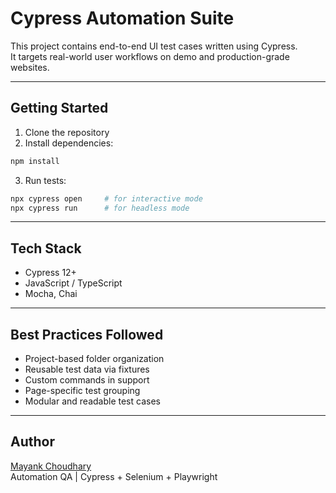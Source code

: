
# Cypress Automation Suite

This project contains end-to-end UI test cases written using Cypress.  
It targets real-world user workflows on demo and production-grade websites.

---

## Getting Started

1. Clone the repository  
2. Install dependencies:

```bash
npm install
```

3. Run tests:

```bash
npx cypress open     # for interactive mode
npx cypress run      # for headless mode
```

---

## Tech Stack

- Cypress 12+  
- JavaScript / TypeScript  
- Mocha, Chai

---

## Best Practices Followed

- Project-based folder organization  
- Reusable test data via fixtures  
- Custom commands in support  
- Page-specific test grouping  
- Modular and readable test cases

---

## Author

[Mayank Choudhary](https://github.com/codewith-mayank)  
Automation QA | Cypress + Selenium + Playwright  
